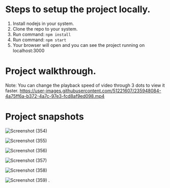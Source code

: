 # Steps to setup the project locally.

1. Install nodejs in your system.
2. Clone the repo to your system.
3. Run command: `npm install`
4. Run command:  `npm start`
5. Your browser will open and you can see the project running on localhost:3000

# Project walkthrough.

Note: You can change the playback speed of video through 3 dots to view it faster.
https://user-images.githubusercontent.com/51221607/235948084-4a75ff6a-b372-4a7c-97e3-fcd8af9ed098.mp4

# Project snapshots


![Screenshot (354)](https://user-images.githubusercontent.com/51221607/235949363-2be1ee86-9b0a-4c29-a6fe-d41a3f638438.png)

![Screenshot (355)](https://user-images.githubusercontent.com/51221607/235949379-2191e124-4e2c-458f-ae8e-a23b5057e2e5.png)

![Screenshot (356)](https://user-images.githubusercontent.com/51221607/235949395-5b51a467-30db-42ca-82e8-10aac9e470e3.png)

![Screenshot (357)](https://user-images.githubusercontent.com/51221607/235949409-79b383cd-aebe-4684-8ac2-771dbb8bf0ed.png)

![Screenshot (358)](https://user-images.githubusercontent.com/51221607/235949422-1c19d61d-636f-440e-98f9-d48db9739bd8.png)

![Screenshot (359)](https://user-images.githubusercontent.com/51221607/235949437-cb4b9333-0176-4ed0-8ce0-da63d90797b3.png)
.
